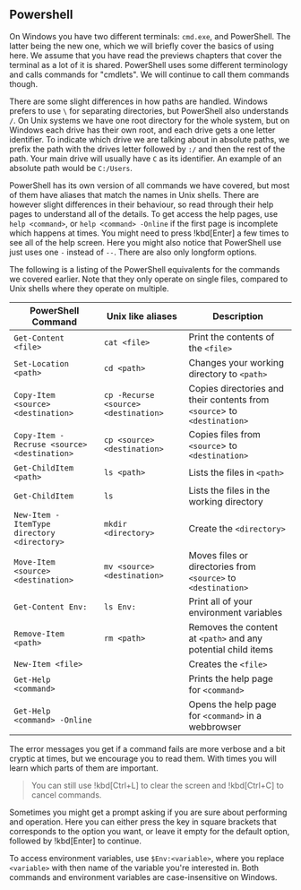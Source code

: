 ## Powershell

On Windows you have two different terminals: `cmd.exe`, and PowerShell. The
latter being the new one, which we will briefly cover the basics of using here.
We assume that you have read the previews chapters that cover the terminal as a
lot of it is shared. PowerShell uses some different terminology and calls
commands for "cmdlets". We will continue to call them commands though.

There are some slight differences in how paths are handled. Windows prefers to
use `\` for separating directories, but PowerShell also understands `/`. On
Unix systems we have one root directory for the whole system, but on Windows
each drive has their own root, and each drive gets a one letter identifier. To
indicate which drive we are talking about in absolute paths, we prefix the path
with the drives letter followed by `:/` and then the rest of the path. Your
main drive will usually have `C` as its identifier. An example of an absolute
path would be `C:/Users`.

PowerShell has its own version of all commands we have covered, but most of
them have aliases that match the names in Unix shells. There are however slight
differences in their behaviour, so read through their help pages to understand
all of the details. To get access the help pages, use `help <command>`, or
`help <command> -Online` if the first page is incomplete which happens at
times. You might need to press !kbd[Enter] a few times to see all of the help
screen. Here you might also notice that PowerShell use just uses one `-`
instead of `--`. There are also only longform options.

The following is a listing of the PowerShell equivalents for the commands we
covered earlier. Note that they only operate on single files, compared to Unix
shells where they operate on multiple.

| PowerShell Command                          | Unix like aliases                    | Description                                                              |
|---------------------------------------------|--------------------------------------|--------------------------------------------------------------------------|
| `Get-Content <file>`                        | `cat <file>`                         | Print the contents of the `<file>`                                       |
| `Set-Location <path>`                       | `cd <path>`                          | Changes your working directory to `<path>`                               |
| `Copy-Item <source> <destination>`          | `cp -Recurse <source> <destination>` | Copies directories and their contents from `<source`> to `<destination>` |
| `Copy-Item -Recruse <source> <destination>` | `cp <source> <destination>`          | Copies files from `<source`> to `<destination>`                          |
| `Get-ChildItem <path>`                      | `ls <path>`                          | Lists the files in `<path>`                                              |
| `Get-ChildItem`                             | `ls`                                 | Lists the files in the working directory                                 |
| `New-Item -ItemType directory <directory>`  | `mkdir <directory>`                  | Create the `<directory>`                                                 |
| `Move-Item <source> <destination>`          | `mv <source> <destination>`          | Moves files or directories from `<source>` to `<destination>`            |
| `Get-Content Env:`                          | `ls Env:`                            | Print all of your environment variables                                  |
| `Remove-Item <path>`                        | `rm <path>`                          | Removes the content at `<path>` and any potential child items            |
| `New-Item <file>`                           |                                      | Creates the `<file>`                                                     |
| `Get-Help <command>`                        |                                      | Prints the help page for `<command>`                                     |
| `Get-Help <command> -Online`                |                                      | Opens the help page for `<command>` in a webbrowser                      |

The error messages you get if a command fails are more verbose and a bit
cryptic at times, but we encourage you to read them. With times you will learn
which parts of them are important.

> You can still use !kbd[Ctrl+L] to clear the screen and !kbd[Ctrl+C] to cancel
> commands.

Sometimes you might get a prompt asking if you are sure about performing and
operation. Here you can either press the key in square brackets that
corresponds to the option you want, or leave it empty for the default option,
followed by !kbd[Enter] to continue.

To access environment variables, use `$Env:<variable>`, where you replace
`<variable>` with then name of the variable you're interested in. Both commands
and environment variables are case-insensitive on Windows.

